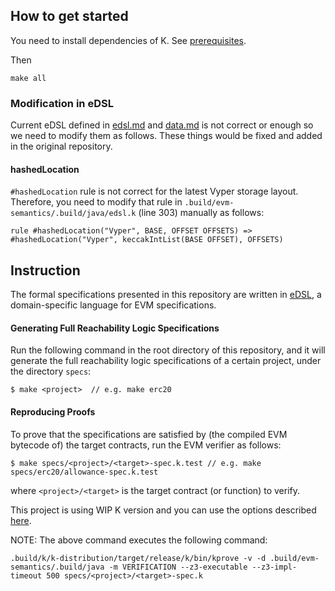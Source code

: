 ## How to get started

You need to install dependencies of K. See [prerequisites](https://github.com/kframework/k#prerequisites).

Then

```
make all
```

### Modification in eDSL
Current eDSL defined in [edsl.md](https://github.com/kframework/evm-semantics/blob/9a409babcd9b77a0f9a30f52350e4c5d46e6b086/edsl.md) and [data.md](https://github.com/kframework/evm-semantics/blob/9a409babcd9b77a0f9a30f52350e4c5d46e6b086/data.md) is not correct or enough so we need to modify them as follows. These things would be fixed and added in the original repository.

#### hashedLocation
`#hashedLocation` rule is not correct for the latest Vyper storage layout. Therefore, you need to modify that rule in `.build/evm-semantics/.build/java/edsl.k` (line 303) manually as follows: 
```
rule #hashedLocation("Vyper", BASE, OFFSET OFFSETS) => #hashedLocation("Vyper", keccakIntList(BASE OFFSET), OFFSETS)
```


## Instruction

The formal specifications presented in this repository are written in [eDSL](https://github.com/runtimeverification/verified-smart-contracts/blob/master/resources/edsl.md), a domain-specific language for EVM specifications.

#### Generating Full Reachability Logic Specifications

Run the following command in the root directory of this repository, and it will generate the full reachability logic specifications of a certain project, under the directory `specs`:

```
$ make <project>  // e.g. make erc20
```

#### Reproducing Proofs

To prove that the specifications are satisfied by (the compiled EVM bytecode of) the target contracts, run the EVM verifier as follows:

```
$ make specs/<project>/<target>-spec.k.test // e.g. make specs/erc20/allowance-spec.k.test
```

where `<project>/<target>` is the target contract (or function) to verify.

This project is using WIP K version and you can use the options described [here](https://github.com/runtimeverification/verified-smart-contracts/blob/master/resources/kprove-tutorial.md#kprove-logging-options).

NOTE: The above command executes the following command:
```
.build/k/k-distribution/target/release/k/bin/kprove -v -d .build/evm-semantics/.build/java -m VERIFICATION --z3-executable --z3-impl-timeout 500 specs/<project>/<target>-spec.k
```
